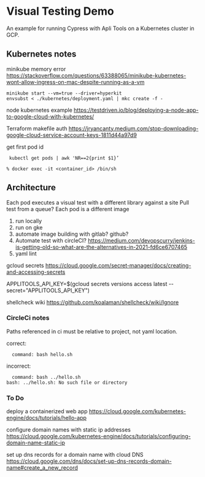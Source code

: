 # Visual Testing Demo
An example for running Cypress with Apli Tools on a Kubernetes cluster in GCP.

## Kubernetes notes
minikube memory error
https://stackoverflow.com/questions/63388065/minikube-kubernetes-wont-allow-ingress-on-mac-despite-running-as-a-vm 

```
minikube start --vm=true --driver=hyperkit
envsubst < ./kubernetes/deployment.yaml | mkc create -f -
```

node kubernetes example
https://testdriven.io/blog/deploying-a-node-app-to-google-cloud-with-kubernetes/ 


Terraform makefile auth 
https://jryancanty.medium.com/stop-downloading-google-cloud-service-account-keys-1811d44a97d9 


get first pod id
```
 kubectl get pods | awk 'NR==2{print $1}’
```

```
% docker exec -it <container_id> /bin/sh
```  

## Architecture
Each pod executes a visual test with a different library against a site
Pull test from a queue?
Each pod is a different image

1. run locally
2. run on gke
3. automate image building with gitlab? github?
4. Automate test with circleCI? https://medium.com/devopscurry/jenkins-is-getting-old-so-what-are-the-alternatives-in-2021-fd6ce6707465  
5. yaml lint

gcloud secrets
https://cloud.google.com/secret-manager/docs/creating-and-accessing-secrets

APPLITOOLS_API_KEY=$(gcloud secrets versions access latest --secret="APPLITOOLS_API_KEY")

shellcheck wiki
https://github.com/koalaman/shellcheck/wiki/Ignore


### CircleCi notes

Paths referenced in ci must be relative to project, not yaml location.

correct: 
```
  command: bash hello.sh
```
incorrect:
```
  command: bash ../hello.sh
bash: ../hello.sh: No such file or directory
```


### To Do

deploy a containerized web app
https://cloud.google.com/kubernetes-engine/docs/tutorials/hello-app

configure domain names with static ip addresses
https://cloud.google.com/kubernetes-engine/docs/tutorials/configuring-domain-name-static-ip

set up dns records for a domain name with cloud DNS
https://cloud.google.com/dns/docs/set-up-dns-records-domain-name#create_a_new_record

